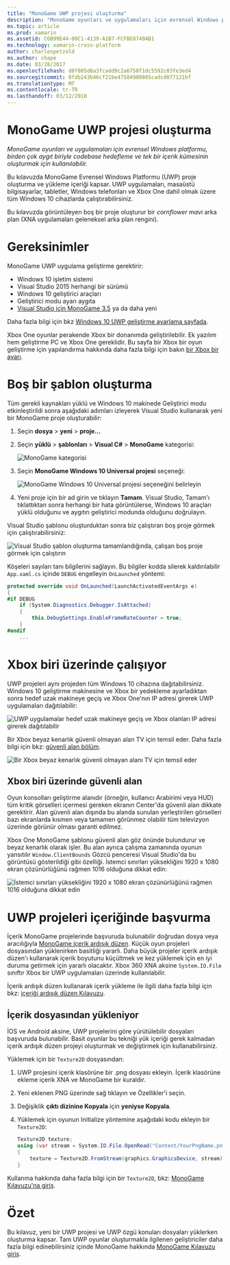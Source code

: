 ```yaml
---
title: "MonoGame UWP projesi oluşturma"
description: "MonoGame oyunları ve uygulamaları için evrensel Windows platformu, birden çok aygıt biriyle codebase hedefleme ve tek bir içerik kümesinin oluşturmak için kullanılabilir."
ms.topic: article
ms.prod: xamarin
ms.assetid: C6B99E44-00C1-4139-A1B7-FCFBE8749AB1
ms.technology: xamarin-cross-platform
author: charlespetzold
ms.author: chape
ms.date: 03/28/2017
ms.openlocfilehash: d8f805d8a3fcadd9c2a6758f1dc5592c03fe3ed4
ms.sourcegitcommit: 0fdb243b46cf21be47584900805cadcd077121bf
ms.translationtype: MT
ms.contentlocale: tr-TR
ms.lasthandoff: 03/12/2018
---
```

# <a name="creating-a-monogame-uwp-project"></a>MonoGame UWP projesi oluşturma

_MonoGame oyunları ve uygulamaları için evrensel Windows platformu, birden çok aygıt biriyle codebase hedefleme ve tek bir içerik kümesinin oluşturmak için kullanılabilir._

Bu kılavuzda MonoGame Evrensel Windows Platformu (UWP) proje oluşturma ve yükleme içeriği kapsar. UWP uygulamaları, masaüstü bilgisayarlar, tabletler, Windows telefonları ve Xbox One dahil olmak üzere tüm Windows 10 cihazlarda çalıştırabilirsiniz.

Bu kılavuzda görüntüleyen boş bir proje oluşturur bir *cornflower mavi* arka plan (XNA uygulamaları geleneksel arka plan rengini).


# <a name="requirements"></a>Gereksinimler

MonoGame UWP uygulama geliştirme gerektirir:

 - Windows 10 işletim sistemi
 - Visual Studio 2015 herhangi bir sürümü
 - Windows 10 geliştirici araçları
 - Geliştirici modu ayarı aygıta
- [Visual Studio için MonoGame 3.5](http://www.monogame.net/2016/03/17/monogame-3-5/) ya da daha yeni

Daha fazla bilgi için bkz [Windows 10 UWP geliştirme ayarlama sayfada](https://msdn.microsoft.com/en-us/windows/uwp/get-started/get-set-up).

Xbox One oyunlar perakende Xbox bir donanımda geliştirilebilir. Ek yazılım hem geliştirme PC ve Xbox One gereklidir. Bu sayfa bir Xbox bir oyun geliştirme için yapılandırma hakkında daha fazla bilgi için bakın [bir Xbox bir ayarı](https://msdn.microsoft.com/en-us/windows/uwp/xbox-apps/index).


# <a name="creating-an-empty-template"></a>Boş bir şablon oluşturma

Tüm gerekli kaynakları yüklü ve Windows 10 makinede Geliştirici modu etkinleştirildi sonra aşağıdaki adımları izleyerek Visual Studio kullanarak yeni bir MonoGame proje oluşturabilir:

1. Seçin **dosya** > **yeni** > **proje...**
1. Seçin **yüklü** > **şablonları** > **Visual C#** > **MonoGame** kategorisi: 

    ![](uwp-images/image1.png "MonoGame kategorisi")

1. Seçin **MonoGame Windows 10 Universal projesi** seçeneği: 

    ![](uwp-images/image2.png "MonoGame Windows 10 Universal projesi seçeneğini belirleyin")

1. Yeni proje için bir ad girin ve tıklayın **Tamam**.
Visual Studio, Tamam'ı tıklattıktan sonra herhangi bir hata görüntülerse, Windows 10 araçları yüklü olduğunu ve aygıtın geliştirici modunda olduğunu doğrulayın. 

Visual Studio şablonu oluşturduktan sonra biz çalıştıran boş proje görmek için çalıştırabilirsiniz:

![](uwp-images/image3.png "Visual Studio şablon oluşturma tamamlandığında, çalışan boş proje görmek için çalıştırın")

Köşeleri sayıları tanı bilgilerini sağlayın. Bu bilgiler kodda silerek kaldırılabilir `App.xaml.cs` içinde `DEBUG` engelleyin `OnLaunched` yöntemi:


```csharp
protected override void OnLaunched(LaunchActivatedEventArgs e)
{
#if DEBUG
    if (System.Diagnostics.Debugger.IsAttached)
    {
        this.DebugSettings.EnableFrameRateCounter = true;
    }
#endif
    ...
```

# <a name="running-on-xbox-one"></a>Xbox biri üzerinde çalışıyor

UWP projeleri aynı projeden tüm Windows 10 cihazına dağıtabilirsiniz. Windows 10 geliştirme makinesine ve Xbox bir yedekleme ayarladıktan sonra hedef uzak makineye geçiş ve Xbox One'nın IP adresi girerek UWP uygulamaları dağıtılabilir:

![](uwp-images/remote.png "UWP uygulamalar hedef uzak makineye geçiş ve Xbox olanları IP adresi girerek dağıtılabilir")

Bir Xbox beyaz kenarlık güvenli olmayan alan TV için temsil eder. Daha fazla bilgi için bkz: [güvenli alan bölüm](#Safe_Area_on_Xbox_One).

![](uwp-images/safearea.png "Bir Xbox beyaz kenarlık güvenli olmayan alanı TV için temsil eder")

## <a name="safe-area-on-xbox-one"></a>Xbox biri üzerinde güvenli alan

Oyun konsolları geliştirme alanıdır (örneğin, kullanıcı Arabirimi veya HUD) tüm kritik görselleri içermesi gereken ekranın Center'da güvenli alan dikkate gerektirir. Alan güvenli alan dışında bu alanda sunulan yerleştirilen görselleri bazı ekranlarda kısmen veya tamamen görünmez olabilir tüm televizyon üzerinde görünür olması garanti edilmez.

Xbox One MonoGame şablonu güvenli alan göz önünde bulundurur ve beyaz kenarlık olarak işler. Bu alan ayrıca çalışma zamanında oyunun yansıtılır `Window.ClientBounds` Gözcü penceresi Visual Studio'da bu görüntüsü gösterildiği gibi özelliği. İstemci sınırları yüksekliğini 1920 x 1080 ekran çözünürlüğünü rağmen 1016 olduğuna dikkat edin:

![](uwp-images/clientbounds.png "İstemci sınırları yüksekliğini 1920 x 1080 ekran çözünürlüğünü rağmen 1016 olduğuna dikkat edin")


# <a name="referencing-content-in-uwp-projects"></a>UWP projeleri içeriğinde başvurma

İçerik MonoGame projelerinde başvuruda bulunabilir doğrudan dosya veya aracılığıyla [MonoGame içerik ardışık düzen](~/graphics-games/cocossharp/content-pipeline/index.md). Küçük oyun projeleri dosyasından yüklenirken basitliği yararlı. Daha büyük projeler içerik ardışık düzen'ı kullanarak içerik boyutunu küçültmek ve kez yüklemek için en iyi duruma getirmek için yararlı olacaktır. Xbox 360 XNA aksine `System.IO.File` sınıftır Xbox bir UWP uygulamaları üzerinde kullanılabilir.

İçerik ardışık düzen kullanarak içerik yükleme ile ilgili daha fazla bilgi için bkz: [içeriği ardışık düzen Kılavuzu](~/graphics-games/cocossharp/content-pipeline/index.md). 


## <a name="loading-content-from-file"></a>İçerik dosyasından yükleniyor

İOS ve Android aksine, UWP projelerini göre yürütülebilir dosyaları başvuruda bulunabilir. Basit oyunlar bu tekniği yük içeriği gerek kalmadan içerik ardışık düzen projeyi oluşturmak ve değiştirmek için kullanabilirsiniz.

Yüklemek için bir `Texture2D` dosyasından:

1. UWP projesini içerik klasörüne bir .png dosyası ekleyin. İçerik klasörüne ekleme içerik XNA ve MonoGame bir kuraldır.
1. Yeni eklenen PNG üzerinde sağ tıklayın ve Özellikler'i seçin.
1. Değişiklik **çıktı dizinine Kopyala** için **yeniyse Kopyala**.
1. Yüklemek için oyunun Initialize yöntemine aşağıdaki kodu ekleyin bir `Texture2D`:

    ```csharp
    Texture2D texture;
    using (var stream = System.IO.File.OpenRead("Content/YourPngName.png"))
    {
        texture = Texture2D.FromStream(graphics.GraphicsDevice, stream);
    }
    ```

Kullanma hakkında daha fazla bilgi için bir `Texture2D`, bkz: [MonoGame Kılavuzu'na giriş](~/graphics-games/monogame/introduction/index.md).


# <a name="summary"></a>Özet

Bu kılavuz, yeni bir UWP projesi ve UWP özgü konuları dosyaları yüklerken oluşturma kapsar. Tam UWP oyunlar oluşturmakla ilgilenen geliştiriciler daha fazla bilgi edinebilirsiniz içinde MonoGame hakkında [MonoGame Kılavuzu giriş](~/graphics-games/monogame/introduction/index.md).
